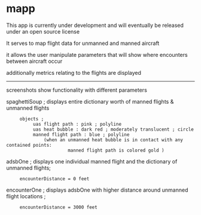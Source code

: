 # mapp

This app is currently under development and will eventually be released under an open source license

It serves to map flight data for unmanned and manned aircraft 

it allows the user manipulate parameters that will show where encounters between aircraft occur

additionally metrics relating to the flights are displayed 



****


screenshots show functionality with different parameters

spaghettiSoup ; displays entire dictionary worth of manned flights & unmanned flights

         objects ; 
              uas flight path : pink ; polyline
              uas heat bubble : dark red ; moderately translucent ; circle
              manned flight path : blue ; polyline
                  (when an unmanned heat bubble is in contact with any contained points:
                           manned flight path is colored gold )

adsbOne ; displays one individual manned flight and the dictionary of unmanned flights; 

         encounterDistance = 0 feet

encounterOne ; displays adsbOne with higher distance around unmanned flight locations ; 

         encounterDistance = 3000 feet
   
   


